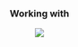 ###
<h3 align="center">Working with</h3>


<p align="center">
  <a href="https://skillicons.dev">
    <img src="https://skillicons.dev/icons?i=html,css,js,ts,react,nextjs,express,mongodb,java,postgres,figma,git,csharp" />
  </a>
</p>
